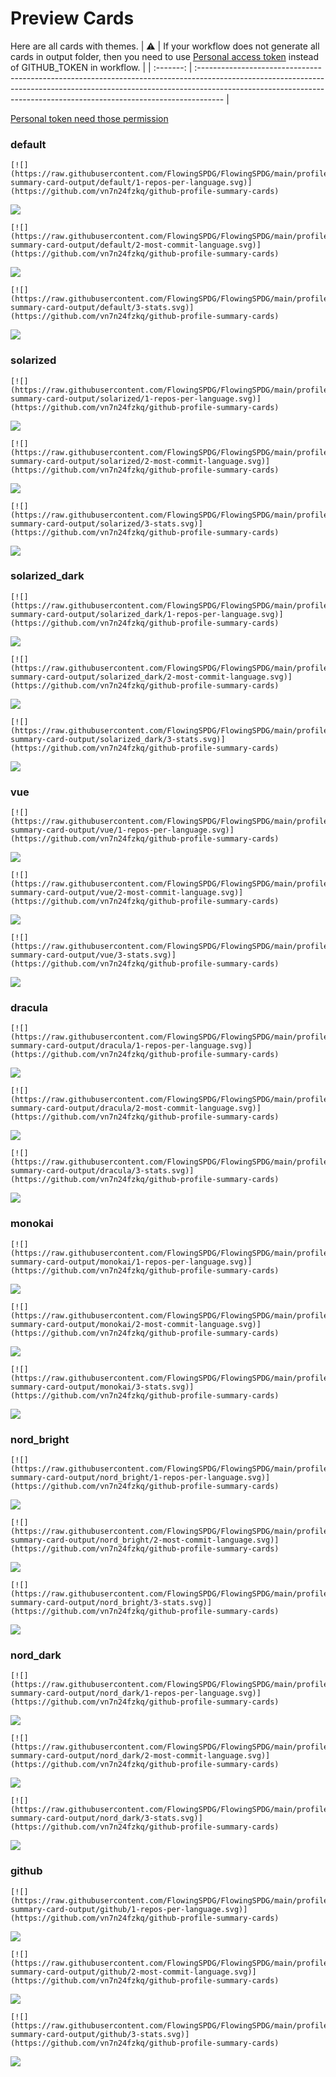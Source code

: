 
# Preview Cards

Here are all cards with themes.
| :warning: | If your workflow does not generate all cards in output folder, then you need to use [Personal access token](https://docs.github.com/en/actions/configuring-and-managing-workflows/creating-and-storing-encrypted-secrets) instead of GITHUB_TOKEN in workflow. |
| :-------: | :------------------------------------------------------------------------------------------------------------------------------------------------------------------------------------------------------------------------------------------------ |

[Personal token need those permission](https://github.com/vn7n24fzkq/github-profile-summary-cards/wiki/Personal-access-token-permissions)


### default


```
[![](https://raw.githubusercontent.com/FlowingSPDG/FlowingSPDG/main/profile-summary-card-output/default/1-repos-per-language.svg)](https://github.com/vn7n24fzkq/github-profile-summary-cards)
```
![](https://raw.githubusercontent.com/FlowingSPDG/FlowingSPDG/main/profile-summary-card-output/default/1-repos-per-language.svg)


```
[![](https://raw.githubusercontent.com/FlowingSPDG/FlowingSPDG/main/profile-summary-card-output/default/2-most-commit-language.svg)](https://github.com/vn7n24fzkq/github-profile-summary-cards)
```
![](https://raw.githubusercontent.com/FlowingSPDG/FlowingSPDG/main/profile-summary-card-output/default/2-most-commit-language.svg)


```
[![](https://raw.githubusercontent.com/FlowingSPDG/FlowingSPDG/main/profile-summary-card-output/default/3-stats.svg)](https://github.com/vn7n24fzkq/github-profile-summary-cards)
```
![](https://raw.githubusercontent.com/FlowingSPDG/FlowingSPDG/main/profile-summary-card-output/default/3-stats.svg)


### solarized


```
[![](https://raw.githubusercontent.com/FlowingSPDG/FlowingSPDG/main/profile-summary-card-output/solarized/1-repos-per-language.svg)](https://github.com/vn7n24fzkq/github-profile-summary-cards)
```
![](https://raw.githubusercontent.com/FlowingSPDG/FlowingSPDG/main/profile-summary-card-output/solarized/1-repos-per-language.svg)


```
[![](https://raw.githubusercontent.com/FlowingSPDG/FlowingSPDG/main/profile-summary-card-output/solarized/2-most-commit-language.svg)](https://github.com/vn7n24fzkq/github-profile-summary-cards)
```
![](https://raw.githubusercontent.com/FlowingSPDG/FlowingSPDG/main/profile-summary-card-output/solarized/2-most-commit-language.svg)


```
[![](https://raw.githubusercontent.com/FlowingSPDG/FlowingSPDG/main/profile-summary-card-output/solarized/3-stats.svg)](https://github.com/vn7n24fzkq/github-profile-summary-cards)
```
![](https://raw.githubusercontent.com/FlowingSPDG/FlowingSPDG/main/profile-summary-card-output/solarized/3-stats.svg)


### solarized_dark


```
[![](https://raw.githubusercontent.com/FlowingSPDG/FlowingSPDG/main/profile-summary-card-output/solarized_dark/1-repos-per-language.svg)](https://github.com/vn7n24fzkq/github-profile-summary-cards)
```
![](https://raw.githubusercontent.com/FlowingSPDG/FlowingSPDG/main/profile-summary-card-output/solarized_dark/1-repos-per-language.svg)


```
[![](https://raw.githubusercontent.com/FlowingSPDG/FlowingSPDG/main/profile-summary-card-output/solarized_dark/2-most-commit-language.svg)](https://github.com/vn7n24fzkq/github-profile-summary-cards)
```
![](https://raw.githubusercontent.com/FlowingSPDG/FlowingSPDG/main/profile-summary-card-output/solarized_dark/2-most-commit-language.svg)


```
[![](https://raw.githubusercontent.com/FlowingSPDG/FlowingSPDG/main/profile-summary-card-output/solarized_dark/3-stats.svg)](https://github.com/vn7n24fzkq/github-profile-summary-cards)
```
![](https://raw.githubusercontent.com/FlowingSPDG/FlowingSPDG/main/profile-summary-card-output/solarized_dark/3-stats.svg)


### vue


```
[![](https://raw.githubusercontent.com/FlowingSPDG/FlowingSPDG/main/profile-summary-card-output/vue/1-repos-per-language.svg)](https://github.com/vn7n24fzkq/github-profile-summary-cards)
```
![](https://raw.githubusercontent.com/FlowingSPDG/FlowingSPDG/main/profile-summary-card-output/vue/1-repos-per-language.svg)


```
[![](https://raw.githubusercontent.com/FlowingSPDG/FlowingSPDG/main/profile-summary-card-output/vue/2-most-commit-language.svg)](https://github.com/vn7n24fzkq/github-profile-summary-cards)
```
![](https://raw.githubusercontent.com/FlowingSPDG/FlowingSPDG/main/profile-summary-card-output/vue/2-most-commit-language.svg)


```
[![](https://raw.githubusercontent.com/FlowingSPDG/FlowingSPDG/main/profile-summary-card-output/vue/3-stats.svg)](https://github.com/vn7n24fzkq/github-profile-summary-cards)
```
![](https://raw.githubusercontent.com/FlowingSPDG/FlowingSPDG/main/profile-summary-card-output/vue/3-stats.svg)


### dracula


```
[![](https://raw.githubusercontent.com/FlowingSPDG/FlowingSPDG/main/profile-summary-card-output/dracula/1-repos-per-language.svg)](https://github.com/vn7n24fzkq/github-profile-summary-cards)
```
![](https://raw.githubusercontent.com/FlowingSPDG/FlowingSPDG/main/profile-summary-card-output/dracula/1-repos-per-language.svg)


```
[![](https://raw.githubusercontent.com/FlowingSPDG/FlowingSPDG/main/profile-summary-card-output/dracula/2-most-commit-language.svg)](https://github.com/vn7n24fzkq/github-profile-summary-cards)
```
![](https://raw.githubusercontent.com/FlowingSPDG/FlowingSPDG/main/profile-summary-card-output/dracula/2-most-commit-language.svg)


```
[![](https://raw.githubusercontent.com/FlowingSPDG/FlowingSPDG/main/profile-summary-card-output/dracula/3-stats.svg)](https://github.com/vn7n24fzkq/github-profile-summary-cards)
```
![](https://raw.githubusercontent.com/FlowingSPDG/FlowingSPDG/main/profile-summary-card-output/dracula/3-stats.svg)


### monokai


```
[![](https://raw.githubusercontent.com/FlowingSPDG/FlowingSPDG/main/profile-summary-card-output/monokai/1-repos-per-language.svg)](https://github.com/vn7n24fzkq/github-profile-summary-cards)
```
![](https://raw.githubusercontent.com/FlowingSPDG/FlowingSPDG/main/profile-summary-card-output/monokai/1-repos-per-language.svg)


```
[![](https://raw.githubusercontent.com/FlowingSPDG/FlowingSPDG/main/profile-summary-card-output/monokai/2-most-commit-language.svg)](https://github.com/vn7n24fzkq/github-profile-summary-cards)
```
![](https://raw.githubusercontent.com/FlowingSPDG/FlowingSPDG/main/profile-summary-card-output/monokai/2-most-commit-language.svg)


```
[![](https://raw.githubusercontent.com/FlowingSPDG/FlowingSPDG/main/profile-summary-card-output/monokai/3-stats.svg)](https://github.com/vn7n24fzkq/github-profile-summary-cards)
```
![](https://raw.githubusercontent.com/FlowingSPDG/FlowingSPDG/main/profile-summary-card-output/monokai/3-stats.svg)


### nord_bright


```
[![](https://raw.githubusercontent.com/FlowingSPDG/FlowingSPDG/main/profile-summary-card-output/nord_bright/1-repos-per-language.svg)](https://github.com/vn7n24fzkq/github-profile-summary-cards)
```
![](https://raw.githubusercontent.com/FlowingSPDG/FlowingSPDG/main/profile-summary-card-output/nord_bright/1-repos-per-language.svg)


```
[![](https://raw.githubusercontent.com/FlowingSPDG/FlowingSPDG/main/profile-summary-card-output/nord_bright/2-most-commit-language.svg)](https://github.com/vn7n24fzkq/github-profile-summary-cards)
```
![](https://raw.githubusercontent.com/FlowingSPDG/FlowingSPDG/main/profile-summary-card-output/nord_bright/2-most-commit-language.svg)


```
[![](https://raw.githubusercontent.com/FlowingSPDG/FlowingSPDG/main/profile-summary-card-output/nord_bright/3-stats.svg)](https://github.com/vn7n24fzkq/github-profile-summary-cards)
```
![](https://raw.githubusercontent.com/FlowingSPDG/FlowingSPDG/main/profile-summary-card-output/nord_bright/3-stats.svg)


### nord_dark


```
[![](https://raw.githubusercontent.com/FlowingSPDG/FlowingSPDG/main/profile-summary-card-output/nord_dark/1-repos-per-language.svg)](https://github.com/vn7n24fzkq/github-profile-summary-cards)
```
![](https://raw.githubusercontent.com/FlowingSPDG/FlowingSPDG/main/profile-summary-card-output/nord_dark/1-repos-per-language.svg)


```
[![](https://raw.githubusercontent.com/FlowingSPDG/FlowingSPDG/main/profile-summary-card-output/nord_dark/2-most-commit-language.svg)](https://github.com/vn7n24fzkq/github-profile-summary-cards)
```
![](https://raw.githubusercontent.com/FlowingSPDG/FlowingSPDG/main/profile-summary-card-output/nord_dark/2-most-commit-language.svg)


```
[![](https://raw.githubusercontent.com/FlowingSPDG/FlowingSPDG/main/profile-summary-card-output/nord_dark/3-stats.svg)](https://github.com/vn7n24fzkq/github-profile-summary-cards)
```
![](https://raw.githubusercontent.com/FlowingSPDG/FlowingSPDG/main/profile-summary-card-output/nord_dark/3-stats.svg)


### github


```
[![](https://raw.githubusercontent.com/FlowingSPDG/FlowingSPDG/main/profile-summary-card-output/github/1-repos-per-language.svg)](https://github.com/vn7n24fzkq/github-profile-summary-cards)
```
![](https://raw.githubusercontent.com/FlowingSPDG/FlowingSPDG/main/profile-summary-card-output/github/1-repos-per-language.svg)


```
[![](https://raw.githubusercontent.com/FlowingSPDG/FlowingSPDG/main/profile-summary-card-output/github/2-most-commit-language.svg)](https://github.com/vn7n24fzkq/github-profile-summary-cards)
```
![](https://raw.githubusercontent.com/FlowingSPDG/FlowingSPDG/main/profile-summary-card-output/github/2-most-commit-language.svg)


```
[![](https://raw.githubusercontent.com/FlowingSPDG/FlowingSPDG/main/profile-summary-card-output/github/3-stats.svg)](https://github.com/vn7n24fzkq/github-profile-summary-cards)
```
![](https://raw.githubusercontent.com/FlowingSPDG/FlowingSPDG/main/profile-summary-card-output/github/3-stats.svg)

